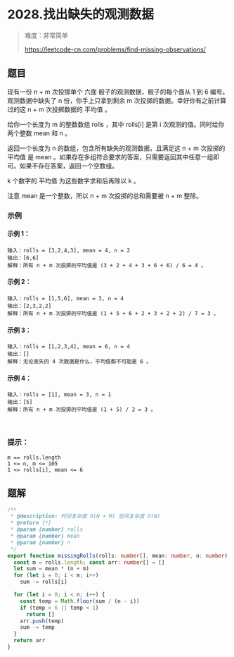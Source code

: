 # 2028.找出缺失的观测数据

> 难度：非常简单
>
> https://leetcode-cn.com/problems/find-missing-observations/

## 题目

现有一份 n + m 次投掷单个 六面 骰子的观测数据，骰子的每个面从 1 到 6 编号。观测数据中缺失了 n 份，你手上只拿到剩余 m 次投掷的数据。幸好你有之前计算过的这 n + m 次投掷数据的 平均值 。

给你一个长度为 m 的整数数组 rolls ，其中 rolls[i] 是第 i 次观测的值。同时给你两个整数 mean 和 n 。

返回一个长度为 n 的数组，包含所有缺失的观测数据，且满足这 n + m 次投掷的 平均值 是 mean 。如果存在多组符合要求的答案，只需要返回其中任意一组即可。如果不存在答案，返回一个空数组。

k 个数字的 平均值 为这些数字求和后再除以 k 。

注意 mean 是一个整数，所以 n + m 次投掷的总和需要被 n + m 整除。

### 示例 

#### 示例 1：

```
输入：rolls = [3,2,4,3], mean = 4, n = 2
输出：[6,6]
解释：所有 n + m 次投掷的平均值是 (3 + 2 + 4 + 3 + 6 + 6) / 6 = 4 。
```

#### 示例 2：

```
输入：rolls = [1,5,6], mean = 3, n = 4
输出：[2,3,2,2]
解释：所有 n + m 次投掷的平均值是 (1 + 5 + 6 + 2 + 3 + 2 + 2) / 7 = 3 。
```

#### 示例 3：

```
输入：rolls = [1,2,3,4], mean = 6, n = 4
输出：[]
解释：无论丢失的 4 次数据是什么，平均值都不可能是 6 。
```

#### 示例 4：

```
输入：rolls = [1], mean = 3, n = 1
输出：[5]
解释：所有 n + m 次投掷的平均值是 (1 + 5) / 2 = 3 。
```
 
### 提示：

```
m == rolls.length
1 <= n, m <= 105
1 <= rolls[i], mean <= 6
```

## 题解

```typescript
/**
 * @description: 时间复杂度 O(N + M) 空间复杂度 O(N)
 * @return {*}
 * @param {number} rolls
 * @param {number} mean
 * @param {number} n
 */
export function missingRolls(rolls: number[], mean: number, n: number): number[] {
  const m = rolls.length; const arr: number[] = []
  let sum = mean * (n + m)
  for (let i = 0; i < m; i++)
    sum -= rolls[i]

  for (let i = 0; i < n; i++) {
    const temp = Math.floor(sum / (n - i))
    if (temp > 6 || temp < 1)
      return []
    arr.push(temp)
    sum -= temp
  }
  return arr
}
```
